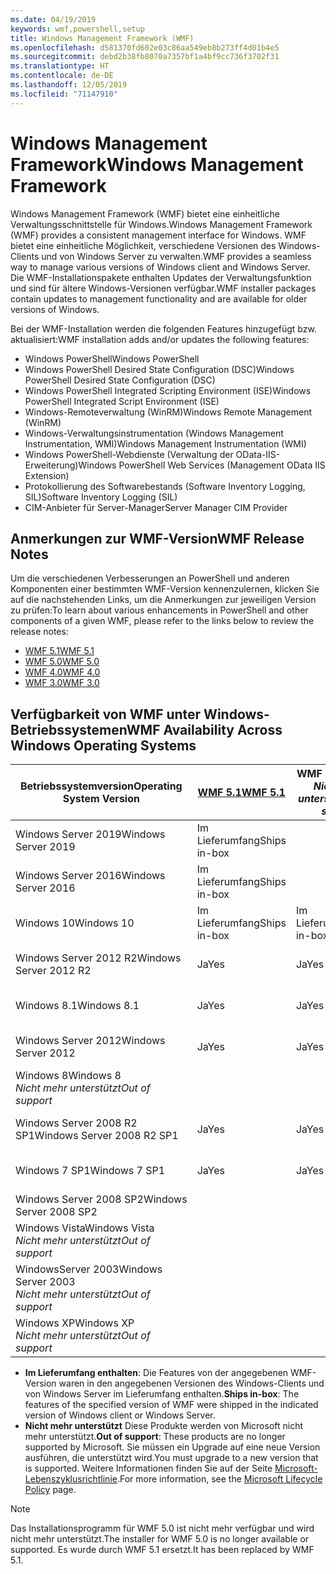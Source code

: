 ```yaml
---
ms.date: 04/19/2019
keywords: wmf,powershell,setup
title: Windows Management Framework (WMF)
ms.openlocfilehash: d581370fd602e03c86aa549eb8b273ff4d01b4e5
ms.sourcegitcommit: debd2b38fb8070a7357bf1a4bf9cc736f3702f31
ms.translationtype: HT
ms.contentlocale: de-DE
ms.lasthandoff: 12/05/2019
ms.locfileid: "71147910"
---
```

# <a name="windows-management-framework"></a><span data-ttu-id="fd6e4-103">Windows Management Framework</span><span class="sxs-lookup"><span data-stu-id="fd6e4-103">Windows Management Framework</span></span>

<span data-ttu-id="fd6e4-104">Windows Management Framework (WMF) bietet eine einheitliche Verwaltungsschnittstelle für Windows.</span><span class="sxs-lookup"><span data-stu-id="fd6e4-104">Windows Management Framework (WMF) provides a consistent management interface for Windows.</span></span> <span data-ttu-id="fd6e4-105">WMF bietet eine einheitliche Möglichkeit, verschiedene Versionen des Windows-Clients und von Windows Server zu verwalten.</span><span class="sxs-lookup"><span data-stu-id="fd6e4-105">WMF provides a seamless way to manage various versions of Windows client and Windows Server.</span></span> <span data-ttu-id="fd6e4-106">Die WMF-Installationspakete enthalten Updates der Verwaltungsfunktion und sind für ältere Windows-Versionen verfügbar.</span><span class="sxs-lookup"><span data-stu-id="fd6e4-106">WMF installer packages contain updates to management functionality and are available for older versions of Windows.</span></span>

<span data-ttu-id="fd6e4-107">Bei der WMF-Installation werden die folgenden Features hinzugefügt bzw. aktualisiert:</span><span class="sxs-lookup"><span data-stu-id="fd6e4-107">WMF installation adds and/or updates the following features:</span></span>

- <span data-ttu-id="fd6e4-108">Windows PowerShell</span><span class="sxs-lookup"><span data-stu-id="fd6e4-108">Windows PowerShell</span></span>
- <span data-ttu-id="fd6e4-109">Windows PowerShell Desired State Configuration (DSC)</span><span class="sxs-lookup"><span data-stu-id="fd6e4-109">Windows PowerShell Desired State Configuration (DSC)</span></span>
- <span data-ttu-id="fd6e4-110">Windows PowerShell Integrated Scripting Environment (ISE)</span><span class="sxs-lookup"><span data-stu-id="fd6e4-110">Windows PowerShell Integrated Script Environment (ISE)</span></span>
- <span data-ttu-id="fd6e4-111">Windows-Remoteverwaltung (WinRM)</span><span class="sxs-lookup"><span data-stu-id="fd6e4-111">Windows Remote Management (WinRM)</span></span>
- <span data-ttu-id="fd6e4-112">Windows-Verwaltungsinstrumentation (Windows Management Instrumentation, WMI)</span><span class="sxs-lookup"><span data-stu-id="fd6e4-112">Windows Management Instrumentation (WMI)</span></span>
- <span data-ttu-id="fd6e4-113">Windows PowerShell-Webdienste (Verwaltung der OData-IIS-Erweiterung)</span><span class="sxs-lookup"><span data-stu-id="fd6e4-113">Windows PowerShell Web Services (Management OData IIS Extension)</span></span>
- <span data-ttu-id="fd6e4-114">Protokollierung des Softwarebestands (Software Inventory Logging, SIL)</span><span class="sxs-lookup"><span data-stu-id="fd6e4-114">Software Inventory Logging (SIL)</span></span>
- <span data-ttu-id="fd6e4-115">CIM-Anbieter für Server-Manager</span><span class="sxs-lookup"><span data-stu-id="fd6e4-115">Server Manager CIM Provider</span></span>

## <a name="wmf-release-notes"></a><span data-ttu-id="fd6e4-116">Anmerkungen zur WMF-Version</span><span class="sxs-lookup"><span data-stu-id="fd6e4-116">WMF Release Notes</span></span>

<span data-ttu-id="fd6e4-117">Um die verschiedenen Verbesserungen an PowerShell und anderen Komponenten einer bestimmten WMF-Version kennenzulernen, klicken Sie auf die nachstehenden Links, um die Anmerkungen zur jeweiligen Version zu prüfen:</span><span class="sxs-lookup"><span data-stu-id="fd6e4-117">To learn about various enhancements in PowerShell and other components of a given WMF, please refer to the links below to review the release notes:</span></span>

- [<span data-ttu-id="fd6e4-118">WMF 5.1</span><span class="sxs-lookup"><span data-stu-id="fd6e4-118">WMF 5.1</span></span>](whats-new/release-notes.md#wmf-51-changes)
- [<span data-ttu-id="fd6e4-119">WMF 5.0</span><span class="sxs-lookup"><span data-stu-id="fd6e4-119">WMF 5.0</span></span>](whats-new/release-notes.md#wmf-50-changes)
- [<span data-ttu-id="fd6e4-120">WMF 4.0</span><span class="sxs-lookup"><span data-stu-id="fd6e4-120">WMF 4.0</span></span>](https://download.microsoft.com/download/3/D/6/3D61D262-8549-4769-A660-230B67E15B25/Windows%20Management%20Framework%204%200%20Release%20Notes.docx)
- [<span data-ttu-id="fd6e4-121">WMF 3.0</span><span class="sxs-lookup"><span data-stu-id="fd6e4-121">WMF 3.0</span></span>](https://download.microsoft.com/download/E/7/6/E76850B8-DA6E-4FF5-8CCE-A24FC513FD16/WMF%203%20Release%20Notes.docx)

## <a name="wmf-availability-across-windows-operating-systems"></a><span data-ttu-id="fd6e4-122">Verfügbarkeit von WMF unter Windows-Betriebssystemen</span><span class="sxs-lookup"><span data-stu-id="fd6e4-122">WMF Availability Across Windows Operating Systems</span></span>

|        <span data-ttu-id="fd6e4-123">Betriebssystemversion</span><span class="sxs-lookup"><span data-stu-id="fd6e4-123">Operating System Version</span></span>         | <span data-ttu-id="fd6e4-124">[WMF 5.1][]</span><span class="sxs-lookup"><span data-stu-id="fd6e4-124">[WMF 5.1][]</span></span>  | <span data-ttu-id="fd6e4-125">WMF 5.0</span><span class="sxs-lookup"><span data-stu-id="fd6e4-125">WMF 5.0</span></span><br><span data-ttu-id="fd6e4-126">*Nicht mehr unterstützt*</span><span class="sxs-lookup"><span data-stu-id="fd6e4-126">*Out of support*</span></span> | <span data-ttu-id="fd6e4-127">[WMF 4.0][]</span><span class="sxs-lookup"><span data-stu-id="fd6e4-127">[WMF 4.0][]</span></span>  | <span data-ttu-id="fd6e4-128">[WMF 3.0][]</span><span class="sxs-lookup"><span data-stu-id="fd6e4-128">[WMF 3.0][]</span></span>  | <span data-ttu-id="fd6e4-129">[WMF 2.0][]</span><span class="sxs-lookup"><span data-stu-id="fd6e4-129">[WMF 2.0][]</span></span>  |
| --------------------------------------- | ------------ | --------------------------- | ------------ | ------------ | ------------ |
| <span data-ttu-id="fd6e4-130">Windows Server 2019</span><span class="sxs-lookup"><span data-stu-id="fd6e4-130">Windows Server 2019</span></span>                     | <span data-ttu-id="fd6e4-131">Im Lieferumfang</span><span class="sxs-lookup"><span data-stu-id="fd6e4-131">Ships in-box</span></span> |                             |              |              |              |
| <span data-ttu-id="fd6e4-132">Windows Server 2016</span><span class="sxs-lookup"><span data-stu-id="fd6e4-132">Windows Server 2016</span></span>                     | <span data-ttu-id="fd6e4-133">Im Lieferumfang</span><span class="sxs-lookup"><span data-stu-id="fd6e4-133">Ships in-box</span></span> |                             |              |              |              |
| <span data-ttu-id="fd6e4-134">Windows 10</span><span class="sxs-lookup"><span data-stu-id="fd6e4-134">Windows 10</span></span>                              | <span data-ttu-id="fd6e4-135">Im Lieferumfang</span><span class="sxs-lookup"><span data-stu-id="fd6e4-135">Ships in-box</span></span> | <span data-ttu-id="fd6e4-136">Im Lieferumfang</span><span class="sxs-lookup"><span data-stu-id="fd6e4-136">Ships in-box</span></span>                |              |              |              |
| <span data-ttu-id="fd6e4-137">Windows Server 2012 R2</span><span class="sxs-lookup"><span data-stu-id="fd6e4-137">Windows Server 2012 R2</span></span>                  | <span data-ttu-id="fd6e4-138">Ja</span><span class="sxs-lookup"><span data-stu-id="fd6e4-138">Yes</span></span>          | <span data-ttu-id="fd6e4-139">Ja</span><span class="sxs-lookup"><span data-stu-id="fd6e4-139">Yes</span></span>                         | <span data-ttu-id="fd6e4-140">Im Lieferumfang</span><span class="sxs-lookup"><span data-stu-id="fd6e4-140">Ships in-box</span></span> |              |              |
| <span data-ttu-id="fd6e4-141">Windows 8.1</span><span class="sxs-lookup"><span data-stu-id="fd6e4-141">Windows 8.1</span></span>                             | <span data-ttu-id="fd6e4-142">Ja</span><span class="sxs-lookup"><span data-stu-id="fd6e4-142">Yes</span></span>          | <span data-ttu-id="fd6e4-143">Ja</span><span class="sxs-lookup"><span data-stu-id="fd6e4-143">Yes</span></span>                         | <span data-ttu-id="fd6e4-144">Im Lieferumfang</span><span class="sxs-lookup"><span data-stu-id="fd6e4-144">Ships in-box</span></span> |              |              |
| <span data-ttu-id="fd6e4-145">Windows Server 2012</span><span class="sxs-lookup"><span data-stu-id="fd6e4-145">Windows Server 2012</span></span>                     | <span data-ttu-id="fd6e4-146">Ja</span><span class="sxs-lookup"><span data-stu-id="fd6e4-146">Yes</span></span>          | <span data-ttu-id="fd6e4-147">Ja</span><span class="sxs-lookup"><span data-stu-id="fd6e4-147">Yes</span></span>                         | <span data-ttu-id="fd6e4-148">Ja</span><span class="sxs-lookup"><span data-stu-id="fd6e4-148">Yes</span></span>          | <span data-ttu-id="fd6e4-149">Im Lieferumfang</span><span class="sxs-lookup"><span data-stu-id="fd6e4-149">Ships in-box</span></span> |              |
| <span data-ttu-id="fd6e4-150">Windows 8</span><span class="sxs-lookup"><span data-stu-id="fd6e4-150">Windows 8</span></span><br><span data-ttu-id="fd6e4-151">*Nicht mehr unterstützt*</span><span class="sxs-lookup"><span data-stu-id="fd6e4-151">*Out of support*</span></span>           |              |                             |              | <span data-ttu-id="fd6e4-152">Im Lieferumfang</span><span class="sxs-lookup"><span data-stu-id="fd6e4-152">Ships in-box</span></span> |              |
| <span data-ttu-id="fd6e4-153">Windows Server 2008 R2 SP1</span><span class="sxs-lookup"><span data-stu-id="fd6e4-153">Windows Server 2008 R2 SP1</span></span>              | <span data-ttu-id="fd6e4-154">Ja</span><span class="sxs-lookup"><span data-stu-id="fd6e4-154">Yes</span></span>          | <span data-ttu-id="fd6e4-155">Ja</span><span class="sxs-lookup"><span data-stu-id="fd6e4-155">Yes</span></span>                         | <span data-ttu-id="fd6e4-156">Ja</span><span class="sxs-lookup"><span data-stu-id="fd6e4-156">Yes</span></span>          | <span data-ttu-id="fd6e4-157">Ja</span><span class="sxs-lookup"><span data-stu-id="fd6e4-157">Yes</span></span>          | <span data-ttu-id="fd6e4-158">Im Lieferumfang</span><span class="sxs-lookup"><span data-stu-id="fd6e4-158">Ships in-box</span></span> |
| <span data-ttu-id="fd6e4-159">Windows 7 SP1</span><span class="sxs-lookup"><span data-stu-id="fd6e4-159">Windows 7 SP1</span></span>                           | <span data-ttu-id="fd6e4-160">Ja</span><span class="sxs-lookup"><span data-stu-id="fd6e4-160">Yes</span></span>          | <span data-ttu-id="fd6e4-161">Ja</span><span class="sxs-lookup"><span data-stu-id="fd6e4-161">Yes</span></span>                         | <span data-ttu-id="fd6e4-162">Ja</span><span class="sxs-lookup"><span data-stu-id="fd6e4-162">Yes</span></span>          | <span data-ttu-id="fd6e4-163">Ja</span><span class="sxs-lookup"><span data-stu-id="fd6e4-163">Yes</span></span>          | <span data-ttu-id="fd6e4-164">Im Lieferumfang</span><span class="sxs-lookup"><span data-stu-id="fd6e4-164">Ships in-box</span></span> |
| <span data-ttu-id="fd6e4-165">Windows Server 2008 SP2</span><span class="sxs-lookup"><span data-stu-id="fd6e4-165">Windows Server 2008 SP2</span></span>                 |              |                             |              | <span data-ttu-id="fd6e4-166">Ja</span><span class="sxs-lookup"><span data-stu-id="fd6e4-166">Yes</span></span>          | <span data-ttu-id="fd6e4-167">Ja</span><span class="sxs-lookup"><span data-stu-id="fd6e4-167">Yes</span></span>          |
| <span data-ttu-id="fd6e4-168">Windows Vista</span><span class="sxs-lookup"><span data-stu-id="fd6e4-168">Windows Vista</span></span><br><span data-ttu-id="fd6e4-169">*Nicht mehr unterstützt*</span><span class="sxs-lookup"><span data-stu-id="fd6e4-169">*Out of support*</span></span>       |              |                             |              |              | <span data-ttu-id="fd6e4-170">Ja</span><span class="sxs-lookup"><span data-stu-id="fd6e4-170">Yes</span></span>          |
| <span data-ttu-id="fd6e4-171">WindowsServer 2003</span><span class="sxs-lookup"><span data-stu-id="fd6e4-171">Windows Server 2003</span></span><br><span data-ttu-id="fd6e4-172">*Nicht mehr unterstützt*</span><span class="sxs-lookup"><span data-stu-id="fd6e4-172">*Out of support*</span></span> |              |                             |              |              | <span data-ttu-id="fd6e4-173">Ja</span><span class="sxs-lookup"><span data-stu-id="fd6e4-173">Yes</span></span>          |
| <span data-ttu-id="fd6e4-174">Windows XP</span><span class="sxs-lookup"><span data-stu-id="fd6e4-174">Windows XP</span></span><br><span data-ttu-id="fd6e4-175">*Nicht mehr unterstützt*</span><span class="sxs-lookup"><span data-stu-id="fd6e4-175">*Out of support*</span></span>          |              |                             |              | <span data-ttu-id="fd6e4-176">Ja</span><span class="sxs-lookup"><span data-stu-id="fd6e4-176">Yes</span></span>          | <span data-ttu-id="fd6e4-177">Ja</span><span class="sxs-lookup"><span data-stu-id="fd6e4-177">Yes</span></span>          |

- <span data-ttu-id="fd6e4-178">**Im Lieferumfang enthalten**: Die Features von der angegebenen WMF-Version waren in den angegebenen Versionen des Windows-Clients und von Windows Server im Lieferumfang enthalten.</span><span class="sxs-lookup"><span data-stu-id="fd6e4-178">**Ships in-box**: The features of the specified version of WMF were shipped in the indicated version of Windows client or Windows Server.</span></span>
- <span data-ttu-id="fd6e4-179">**Nicht mehr unterstützt** Diese Produkte werden von Microsoft nicht mehr unterstützt.</span><span class="sxs-lookup"><span data-stu-id="fd6e4-179">**Out of support**: These products are no longer supported by Microsoft.</span></span> <span data-ttu-id="fd6e4-180">Sie müssen ein Upgrade auf eine neue Version ausführen, die unterstützt wird.</span><span class="sxs-lookup"><span data-stu-id="fd6e4-180">You must upgrade to a new version that is supported.</span></span> <span data-ttu-id="fd6e4-181">Weitere Informationen finden Sie auf der Seite [Microsoft-Lebenszyklusrichtlinie][].</span><span class="sxs-lookup"><span data-stu-id="fd6e4-181">For more information, see the [Microsoft Lifecycle Policy][] page.</span></span>

> [!NOTE]
> <span data-ttu-id="fd6e4-182">Das Installationsprogramm für WMF 5.0 ist nicht mehr verfügbar und wird nicht mehr unterstützt.</span><span class="sxs-lookup"><span data-stu-id="fd6e4-182">The installer for WMF 5.0 is no longer available or supported.</span></span> <span data-ttu-id="fd6e4-183">Es wurde durch WMF 5.1 ersetzt.</span><span class="sxs-lookup"><span data-stu-id="fd6e4-183">It has been replaced by WMF 5.1.</span></span>

[Microsoft-Lebenszyklusrichtlinie]: https://support.microsoft.com/lifecycle
[Microsoft Lifecycle Policy]: https://support.microsoft.com/lifecycle
[WMF 5.1]: https://aka.ms/wmf51download
[WMF 4.0]: https://aka.ms/wmf4download
[WMF 3.0]: https://aka.ms/wmf3download
[WMF 2.0]: https://aka.ms/wmf2download
